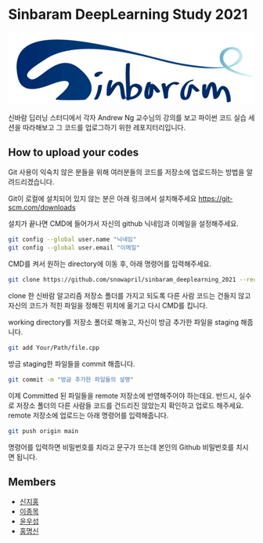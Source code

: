 # Sinbaram DeepLearning Study 2021
![LOGO](logo.png)

신바람 딥러닝 스터디에서 각자 Andrew Ng 교수님의 강의를 보고 파이썬 코드 실습 세션을 따라해보고 
그 코드를 업로그하기 위한 레포지터리입니다.

## How to upload your codes
Git 사용이 익숙치 않은 분들을 위해 여러분들의 코드를 저장소에 업로드하는 방법을 알려드리겠습니다.

Git이 로컬에 설치되어 있지 않는 분은 아래 링크에서 설치해주세요
https://git-scm.com/downloads

설치가 끝나면 CMD에 들어가서 자신의 github 닉네임과 이메일을 설정해주세요.
```bash
git config --global user.name "닉네임"
git config --global user.email "이메일"
```

CMD를 켜서 원하는 directory에 이동 후, 아래 명령어를 입력해주세요.
```bash
git clone https://github.com/snowapril/sinbaram_deeplearning_2021 --recursive
```

clone 한 신바람 알고리즘 저장소 폴더를 가지고 되도록 다른 사람 코드는 건들지 않고 
자신의 코드가 적힌 파일을 정해진 위치에 옮기고 다시 CMD를 킵니다.

working directory를 저장소 폴더로 해놓고, 자신이 방금 추가한 파일을 staging 해줍니다.
```bash
git add Your/Path/file.cpp
```

방금 staging한 파일들을 commit 해줍니다.
```bash
git commit -m "방금 추가한 파일들의 설명"
```

이제 Committed 된 파일들을 remote 저장소에 반영해주어야 하는데요. 
반드시, 실수로 저장소 폴더의 다른 사람들 코드를 건드리진 않았는지 확인하고 업로드 해주세요.
remote 저장소에 업로드는 아래 명령어를 입력해줍니다.
```bash
git push origin main
```

명령어를 입력하면 비밀번호를 치라고 문구가 뜨는데 본인의 Github 비밀번호를 치시면 됩니다.

## Members
* [신지홍](https://github.com/snowapril)
* [이종목](https://github.com/hyunyunV)
* [윤우섭](https://github.com/lijm1358)
* [홍명신](https://github.com/MyeongsinHong)